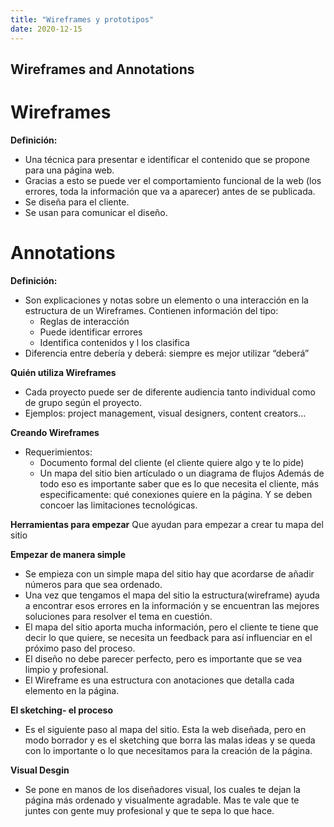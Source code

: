 ```yaml
---
title: "Wireframes y prototipos"
date: 2020-12-15
---
```


## Wireframes and Annotations


# Wireframes
**Definición:**
- Una técnica para presentar e identificar el contenido que se propone para una página web.
- Gracias a esto se puede ver el comportamiento funcional de la web (los errores, toda la información que va a aparecer) antes de se publicada.
- Se diseña para el cliente.
- Se usan para comunicar el diseño.

# Annotations
**Definición:**
- Son explicaciones y notas sobre un elemento o una interacción en la estructura de un Wireframes. Contienen información del tipo: 
    - Reglas de interacción
    - Puede identificar errores
    - Identifica contenidos y l los clasifica
- Diferencia entre debería y deberá: siempre es mejor utilizar “deberá”



**Quién  utiliza Wireframes**
- Cada proyecto puede ser de diferente audiencia tanto individual como de grupo según el proyecto.
- Ejemplos: project management, visual designers, content creators...


**Creando Wireframes**
- Requerimientos: 
    - Documento formal del cliente (el cliente quiere algo y te lo pide)
    - Un mapa del sitio bien artículado o un diagrama de flujos
Además de todo eso es importante saber que es lo que necesita el cliente, más especificamente: qué conexiones quiere en la página.
Y se deben concoer las limitaciones tecnológicas.


**Herramientas para empezar**
Que ayudan para empezar a crear tu mapa del sitio


**Empezar de manera simple**
- Se empieza con un simple mapa del sitio hay que acordarse de añadir números para que sea ordenado. 
- Una vez que tengamos el mapa del sitio la estructura(wireframe) ayuda a encontrar esos errores en la información y se encuentran las mejores soluciones para resolver el tema en cuestión. 
- El mapa del sitio aporta mucha información, pero el cliente te tiene que decir lo que quiere, se necesita un feedback para así influenciar en el próximo paso del proceso. 
- El diseño no debe parecer perfecto, pero es importante que se vea limpio y profesional.
- El Wireframe es una estructura con anotaciones que detalla cada elemento en la página.


**El sketching- el proceso**
- Es el siguiente paso al mapa del sitio. Esta la web diseñada, pero en modo borrador y es el sketching que borra las malas ideas y se queda con lo importante o lo que necesitamos para la creación de la página. 


**Visual Desgin**
- Se pone en manos de los diseñadores visual, los cuales te dejan la página más ordenado y visualmente agradable. Mas te vale que te juntes con gente muy profesional y que te sepa lo que hace. 
